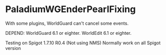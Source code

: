 # PaladiumWGEnderPearlFixing
With some plugins, WorldGuard can't cancel some events.

DEPEND:
WorldGuard 6.1 or eighter.
WorldEdit 6.1 or eighter.

Testing on Spigot 1.7.10 R0.4 (Not using NMS)
Normally work on all Spigot version
